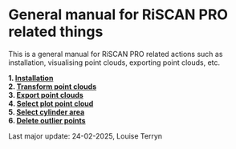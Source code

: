 # General manual for RiSCAN PRO related things

This is a general manual for RiSCAN PRO related actions such as installation, visualising point clouds, exporting point clouds, etc. 

**1. [Installation](1_installation.md)**<br>
**2. [Transform point clouds](2_transform_point_clouds.md)**<br>
**3. [Export point clouds](3_export_point_clouds.md)**<br>
**4. [Select plot point cloud](4_select_plot_point_cloud.md)**<br>
**5. [Select cylinder area](5_select_cylinder_area.md)**<br>
**6. [Delete outlier points](6_delete_outlier_points.md)**<br>

Last major update: 24-02-2025, Louise Terryn